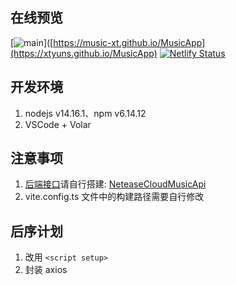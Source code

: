 ## 在线预览
[![main](https://github.com/xtyuns/MusicApp/actions/workflows/gh-pages.yml/badge.svg?branch=main)]([https://music-xt.github.io/MusicApp](https://xtyuns.github.io/MusicApp)
[![Netlify Status](https://api.netlify.com/api/v1/badges/86d022ba-0a44-42d1-9b96-9afa5dd730db/deploy-status)](https://dev-music-xt.netlify.app)


## 开发环境
1. nodejs v14.16.1、npm v6.14.12
2. VSCode + Volar


## 注意事项
1. [后端接口](./.env#L1)请自行搭建: [NeteaseCloudMusicApi](https://github.com/Binaryify/NeteaseCloudMusicApi)
2. vite.config.ts 文件中的构建路径需要自行修改


## 后序计划
1. 改用 ```<script setup>```
2. 封装 axios
